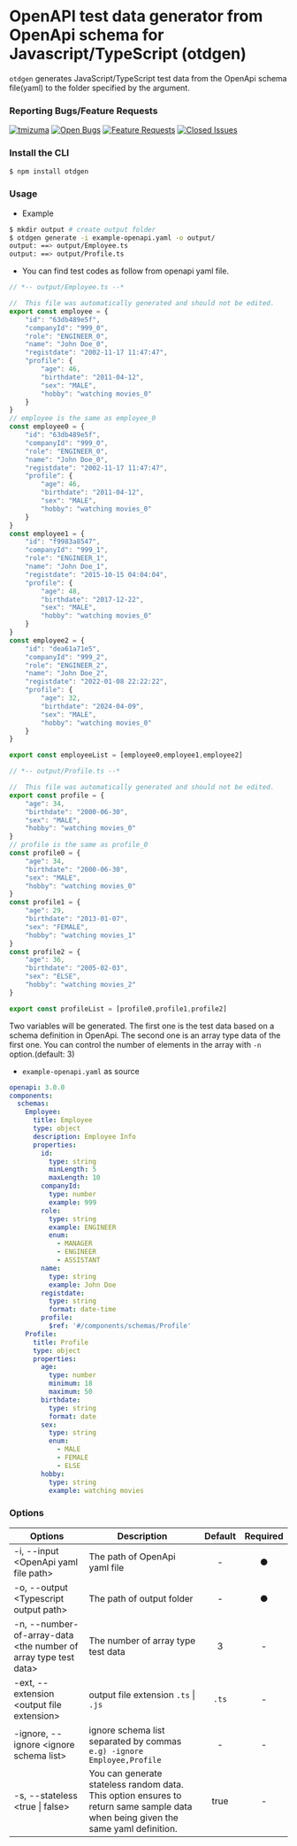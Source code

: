 # OpenAPI test data generator from OpenApi schema for Javascript/TypeScript (otdgen)

`otdgen` generates JavaScript/TypeScript test data from the OpenApi schema file(yaml) to the folder specified by the argument.

### Reporting Bugs/Feature Requests
[![tmizuma](https://circleci.com/gh/tmizuma/openapi-test-data-generator.svg?style=svg)](https://github.com/tmizuma/openapi-test-data-generator) [![Open Bugs](https://img.shields.io/github/issues/tmizuma/openapi-test-data-generator/bug?color=d73a4a&label=bugs)](https://github.com/tmizuma/openapi-test-data-generator/issues?q=is%3Aissue+is%3Aopen+label%3Abug) [![Feature Requests](https://img.shields.io/github/issues/tmizuma/openapi-test-data-generator/feature-request?color=ff9001&label=feature%20requests)](https://github.com/tmizuma/openapi-test-data-generator/issues?q=is%3Aissue+label%3Afeature-request+is%3Aopen) [![Closed Issues](https://img.shields.io/github/issues-closed/tmizuma/openapi-test-data-generator/feature-request?color=%2325CC00&label=issues%20closed)](https://github.com/tmizuma/openapi-test-data-generator/issues?q=is%3Aissue+is%3Aclosed+)

### Install the CLI

```bash
$ npm install otdgen
```

### Usage

- Example
```bash
$ mkdir output # create output folder
$ otdgen generate -i example-openapi.yaml -o output/
output: ==> output/Employee.ts
output: ==> output/Profile.ts
```

- You can find test codes as follow from openapi yaml file.

```ts
// *-- output/Employee.ts --*

//  This file was automatically generated and should not be edited.
export const employee = {
	"id": "63db489e5f",
	"companyId": "999_0",
	"role": "ENGINEER_0",
	"name": "John Doe_0",
	"registdate": "2002-11-17 11:47:47",
	"profile": {
		"age": 46,
		"birthdate": "2011-04-12",
		"sex": "MALE",
		"hobby": "watching movies_0"
	}
}
// employee is the same as employee_0
const employee0 = {
	"id": "63db489e5f",
	"companyId": "999_0",
	"role": "ENGINEER_0",
	"name": "John Doe_0",
	"registdate": "2002-11-17 11:47:47",
	"profile": {
		"age": 46,
		"birthdate": "2011-04-12",
		"sex": "MALE",
		"hobby": "watching movies_0"
	}
}
const employee1 = {
	"id": "f9983a8547",
	"companyId": "999_1",
	"role": "ENGINEER_1",
	"name": "John Doe_1",
	"registdate": "2015-10-15 04:04:04",
	"profile": {
		"age": 48,
		"birthdate": "2017-12-22",
		"sex": "MALE",
		"hobby": "watching movies_0"
	}
}
const employee2 = {
	"id": "dea61a71e5",
	"companyId": "999_2",
	"role": "ENGINEER_2",
	"name": "John Doe_2",
	"registdate": "2022-01-08 22:22:22",
	"profile": {
		"age": 32,
		"birthdate": "2024-04-09",
		"sex": "MALE",
		"hobby": "watching movies_0"
	}
}

export const employeeList = [employee0,employee1,employee2]

// *-- output/Profile.ts --*

//  This file was automatically generated and should not be edited.
export const profile = {
	"age": 34,
	"birthdate": "2000-06-30",
	"sex": "MALE",
	"hobby": "watching movies_0"
}
// profile is the same as profile_0
const profile0 = {
	"age": 34,
	"birthdate": "2000-06-30",
	"sex": "MALE",
	"hobby": "watching movies_0"
}
const profile1 = {
	"age": 29,
	"birthdate": "2013-01-07",
	"sex": "FEMALE",
	"hobby": "watching movies_1"
}
const profile2 = {
	"age": 36,
	"birthdate": "2005-02-03",
	"sex": "ELSE",
	"hobby": "watching movies_2"
}

export const profileList = [profile0,profile1,profile2]

```

Two variables will be generated. The first one is the test data based on a schema definition in OpenApi.
The second one is an array type data of the first one.
You can control the number of elements in the array with `-n` option.(default: 3)


- `example-openapi.yaml` as source
```yaml
openapi: 3.0.0
components:
  schemas:
    Employee:
      title: Employee
      type: object
      description: Employee Info
      properties:
        id:
          type: string
          minLength: 5
          maxLength: 10
        companyId:
          type: number
          example: 999
        role:
          type: string
          example: ENGINEER
          enum:
            - MANAGER
            - ENGINEER
            - ASSISTANT
        name:
          type: string
          example: John Doe
        registdate:
          type: string
          format: date-time
        profile:
          $ref: '#/components/schemas/Profile'
    Profile:
      title: Profile
      type: object
      properties:
        age:
          type: number
          minimum: 18
          maximum: 50
        birthdate:
          type: string
          format: date
        sex:
          type: string
          enum:
            - MALE
            - FEMALE
            - ELSE
        hobby:
          type: string
          example: watching movies
```

### Options

| Options | Description |  Default |Required
| --- | --- | :---: | :---: |
| -i, --input \<OpenApi yaml file path\> | The path of OpenApi yaml file | - |● |
| -o, --output \<Typescript output path\> |The path of output folder | - |● |
| -n, --number-of-array-data \<the number of array type test data\> | The number of array type test data | 3 | - |
| -ext, --extension \<output file extension\> | output file extension `.ts` \| `.js` | `.ts` | - |
| -ignore, --ignore \<ignore schema list\> | ignore schema list separated by commas `e.g) -ignore Employee,Profile` | - | - |
| -s, --stateless \<true \| false\> | You can generate stateless random data. This option ensures to return same sample data when being given the same yaml definition. | true | - |
